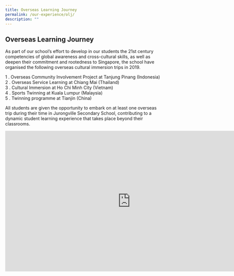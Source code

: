 ```yaml
---
title: Overseas Learning Journey
permalink: /our-experience/olj/
description: ""
---
```

## Overseas Learning Journey

As part of our school’s effort to develop in our students the 21st century competencies of global awareness and cross-cultural skills, as well as deepen their commitment and rootedness to Singapore, the school have organised the following overseas cultural immersion trips in 2019.

1 \. Overseas Community Involvement Project at Tanjung Pinang (Indonesia)<br>
2 \. Overseas Service Learning at Chiang Mai (Thailand)<br>
3 \. Cultural Immersion at Ho Chi Minh City (Vietnam)<br>
4 \. Sports Twinning at Kuala Lumpur (Malaysia)<br>
5 \. Twinning programme at Tianjin (China)

All students are given the opportunity to embark on at least one overseas trip during their time in Jurongville Secondary School, contributing to a dynamic student learning experience that takes place beyond their classrooms.

<iframe allowfullscreen="true" height="450" width="800" frameborder="0" src="https://docs.google.com/presentation/d/e/2PACX-1vRgMiaV7hHweGxMbeFQ14JY59xK1iYo9Q_c6cvin45Lx62q3We7SN1cnMRJW_ct5cQf1yO-weWwmzya/embed?start=false&amp;loop=false&amp;delayms=3000"></iframe>